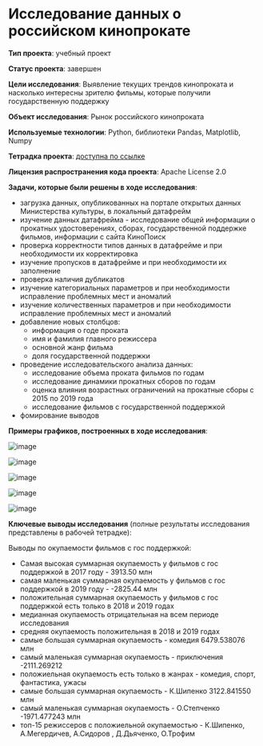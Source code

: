 # Исследование данных о российском кинопрокате

**Тип проекта**: учебный проект

**Статус проекта**: завершен

**Цели исследования**: Выявление текущих трендов кинопроката и насколько интересны зрителю фильмы, которые получили государственную поддержку

**Объект исследования**: Рынок российского кинопроката

**Используемые технологии**: Python, библиотеки Pandas, Matplotlib, Numpy

**Тетрадка проекта**: [доступна по ссылке](https://github.com/NataliaSolntseva/YandexPracticumTasks/blob/b85fc4b1179729dbb516cd5bc5815df450979ece/RF%20Cinema%20Research/RF_Cinema_Research.ipynb)

**Лицензия распространения кода проекта**: Apache License 2.0 

**Задачи, которые были решены в ходе исследования**:
- загрузка данных, опубликованных на портале открытых данных Министерства культуры, в локальный датафрейм 
- изучение данных датафрейма - исследование общей информации о прокатных удостоверениях, сборах, государственной поддержке фильмов, информации с сайта КиноПоиск
- проверка корректности типов данных в датафрейме и при необходимости их корректировка 
- изучение пропусков в датафрейме и при необходимости их заполнение 
- проверка наличия дубликатов 
- изучение категориальных параметров и при необходимости исправление проблемных мест и аномалий 
- изучение количественных параметров и при необходимости исправление проблемных мест и аномалий
- добавление новых столбцов: 
    - информация о годе проката 
    - имя и фамилия главного режиссера 
    - основной жанр фильма 
    - доля государственной поддержки 
- проведение исследовательского анализа данных: 
    - исследование объема проката фильмов по годам 
    - исследование динамики прокатных сборов по годам 
    - оценка влияния возрастных ограничений на прокатные сборы с 2015 по 2019 года
    - исследование фильмов с государственной поддержкой 
- фомирование выводов 

**Примеры графиков, построенных в ходе исследования**:

![image](https://github.com/NataliaSolntseva/YandexPracticumTasks/assets/107438073/c45da106-9db2-4599-91fb-5f75dd0581a9)

![image](https://github.com/NataliaSolntseva/YandexPracticumTasks/assets/107438073/4cfbd15d-31e5-4a7d-a6ba-c85d08c394e6)

![image](https://github.com/NataliaSolntseva/YandexPracticumTasks/assets/107438073/27c99f3e-1d2f-4e9b-8884-c683f51febc2)

![image](https://github.com/NataliaSolntseva/YandexPracticumTasks/assets/107438073/212ebb17-4276-405e-a3d0-76fda00c0d2c)

![image](https://github.com/NataliaSolntseva/YandexPracticumTasks/assets/107438073/f766a605-504c-4c06-97db-07ba92a3af87)


**Ключевые выводы исследования** (полные результаты исследования представлены в рабочей тетрадке):

Выводы по окупаемости фильмов с гос поддержкой:
- Самая высокая суммарная окупаемость у фильмов с гос поддержкой в 2017 году - 3913.50 млн
- самая маленькая суммарная окупаемость у фильмов с гос поддержкой в 2019 году - -2825.44 млн
- положительная суммарная окупаемость у фильмов с гос поддержкой есть только в 2018 и 2019 годах
- медианная окупаемость отрицательная на всем периоде исследования
- средняя окупаемость положительная в 2018 и 2019 годах
- самые большая суммарная окупаемость - комедия 6479.538076 млн
- самый маленькая суммарная окупаемость - приключения -2111.269212
- положиельная окупаемость есть только в жанрах - комедия, спорт, фантастика, ужасы
- самые большая суммарная окупаемость - К.Шипенко 3122.841550 млн
- самый маленькая суммарная окупаемость - О.Степченко -1971.477243 млн
- топ-15 режиссеров с положиельной окупаемостью - К.Шипенко, А.Мегердичев, А.Сидоров , Д.Дьяченко, О.Трофим
